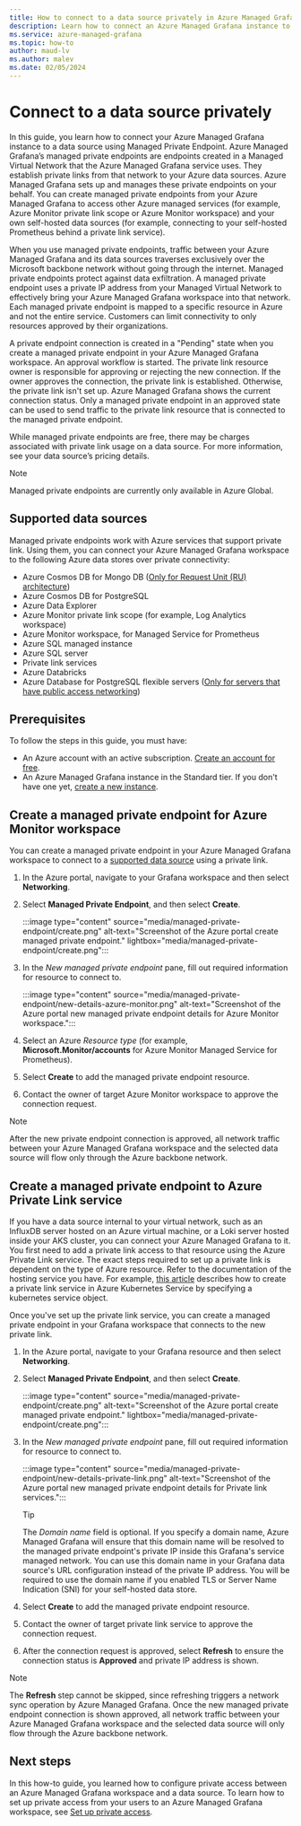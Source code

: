 ```yaml
---
title: How to connect to a data source privately in Azure Managed Grafana
description: Learn how to connect an Azure Managed Grafana instance to a data source using Managed Private Endpoint
ms.service: azure-managed-grafana
ms.topic: how-to
author: maud-lv
ms.author: malev
ms.date: 02/05/2024
--- 
```


# Connect to a data source privately

In this guide, you learn how to connect your Azure Managed Grafana instance to a data source using Managed Private Endpoint. Azure Managed Grafana’s managed private endpoints are endpoints created in a Managed Virtual Network that the Azure Managed Grafana service uses. They establish private links from that network to your Azure data sources. Azure Managed Grafana sets up and manages these private endpoints on your behalf. You can create managed private endpoints from your Azure Managed Grafana to access other Azure managed services (for example, Azure Monitor private link scope or Azure Monitor workspace) and your own self-hosted data sources (for example, connecting to your self-hosted Prometheus behind a private link service).

When you use managed private endpoints, traffic between your Azure Managed Grafana and its data sources traverses exclusively over the Microsoft backbone network without going through the internet. Managed private endpoints protect against data exfiltration. A managed private endpoint uses a private IP address from your Managed Virtual Network to effectively bring your Azure Managed Grafana workspace into that network. Each managed private endpoint is mapped to a specific resource in Azure and not the entire service. Customers can limit connectivity to only resources approved by their organizations.

A private endpoint connection is created in a "Pending" state when you create a managed private endpoint in your Azure Managed Grafana workspace. An approval workflow is started. The private link resource owner is responsible for approving or rejecting the new connection. If the owner approves the connection, the private link is established. Otherwise, the private link isn't set up. Azure Managed Grafana shows the current connection status. Only a managed private endpoint in an approved state can be used to send traffic to the private link resource that is connected to the managed private endpoint.

While managed private endpoints are free, there may be charges associated with private link usage on a data source. For more information, see your data source’s pricing details.

> [!NOTE]
> Managed private endpoints are currently only available in Azure Global.

## Supported data sources

Managed private endpoints work with Azure services that support private link. Using them, you can connect your Azure Managed Grafana workspace to the following Azure data stores over private connectivity:

- Azure Cosmos DB for Mongo DB ([Only for Request Unit (RU) architecture](/azure/cosmos-db/mongodb/introduction#request-unit-ru-architecture))
- Azure Cosmos DB for PostgreSQL
- Azure Data Explorer
- Azure Monitor private link scope (for example, Log Analytics workspace)
- Azure Monitor workspace, for Managed Service for Prometheus
- Azure SQL managed instance
- Azure SQL server
- Private link services
- Azure Databricks
- Azure Database for PostgreSQL flexible servers ([Only for servers that have public access networking](/azure/postgresql/flexible-server/concepts-networking-private-link))

## Prerequisites

To follow the steps in this guide, you must have:

- An Azure account with an active subscription. [Create an account for free](https://azure.microsoft.com/free).
- An Azure Managed Grafana instance in the Standard tier. If you don't have one yet, [create a new instance](quickstart-managed-grafana-portal.md).

## Create a managed private endpoint for Azure Monitor workspace

You can create a managed private endpoint in your Azure Managed Grafana workspace to connect to a [supported data source](#supported-data-sources) using a private link.

1. In the Azure portal, navigate to your Grafana workspace and then select **Networking**.
1. Select **Managed Private Endpoint**, and then select **Create**.

   :::image type="content" source="media/managed-private-endpoint/create.png" alt-text="Screenshot of the Azure portal create managed private endpoint." lightbox="media/managed-private-endpoint/create.png":::

1. In the *New managed private endpoint* pane, fill out required information for resource to connect to.

   :::image type="content" source="media/managed-private-endpoint/new-details-azure-monitor.png" alt-text="Screenshot of the Azure portal new managed private endpoint details for Azure Monitor workspace.":::

1. Select an Azure *Resource type* (for example, **Microsoft.Monitor/accounts** for Azure Monitor Managed Service for Prometheus).
1. Select **Create** to add the managed private endpoint resource.
1. Contact the owner of target Azure Monitor workspace to approve the connection request.

> [!NOTE]
> After the new private endpoint connection is approved, all network traffic between your Azure Managed Grafana workspace and the selected data source will flow only through the Azure backbone network.

## Create a managed private endpoint to Azure Private Link service

If you have a data source internal to your virtual network, such as an InfluxDB server hosted on an Azure virtual machine, or a Loki server hosted inside your AKS cluster, you can connect your Azure Managed Grafana to it. You first need to add a private link access to that resource using the Azure Private Link service. The exact steps required to set up a private link is dependent on the type of Azure resource. Refer to the documentation of the hosting service you have. For example, [this article](https://cloud-provider-azure.sigs.k8s.io/topics/pls-integration/) describes how to create a private link service in Azure Kubernetes Service by specifying a kubernetes service object.

Once you've set up the private link service, you can create a managed private endpoint in your Grafana workspace that connects to the new private link.

1. In the Azure portal, navigate to your Grafana resource and then select **Networking**.
1. Select **Managed Private Endpoint**, and then select **Create**.

   :::image type="content" source="media/managed-private-endpoint/create.png" alt-text="Screenshot of the Azure portal create managed private endpoint." lightbox="media/managed-private-endpoint/create.png":::

1. In the *New managed private endpoint* pane, fill out required information for resource to connect to.

   :::image type="content" source="media/managed-private-endpoint/new-details-private-link.png" alt-text="Screenshot of the Azure portal new managed private endpoint details for Private link services.":::

   > [!TIP]
   > The *Domain name* field is optional. If you specify a domain name, Azure Managed Grafana will ensure that this domain name will be resolved to the managed private endpoint's private IP inside this Grafana's service managed network. You can use this domain name in your Grafana data source's URL configuration instead of the private IP address. You will be required to use the domain name if you enabled TLS or Server Name Indication (SNI) for your self-hosted data store.

1. Select **Create** to add the managed private endpoint resource.
1. Contact the owner of target private link service to approve the connection request.
1. After the connection request is approved, select **Refresh** to ensure the connection status is **Approved** and private IP address is shown.

> [!NOTE]
> The **Refresh** step cannot be skipped, since refreshing triggers a network sync operation by Azure Managed Grafana. Once the new managed private endpoint connection is shown approved, all network traffic between your Azure Managed Grafana workspace and the selected data source will only flow through the Azure backbone network.

## Next steps

In this how-to guide, you learned how to configure private access between an Azure Managed Grafana workspace and a data source. To learn how to set up private access from your users to an Azure Managed Grafana workspace, see [Set up private access](how-to-set-up-private-access.md).
